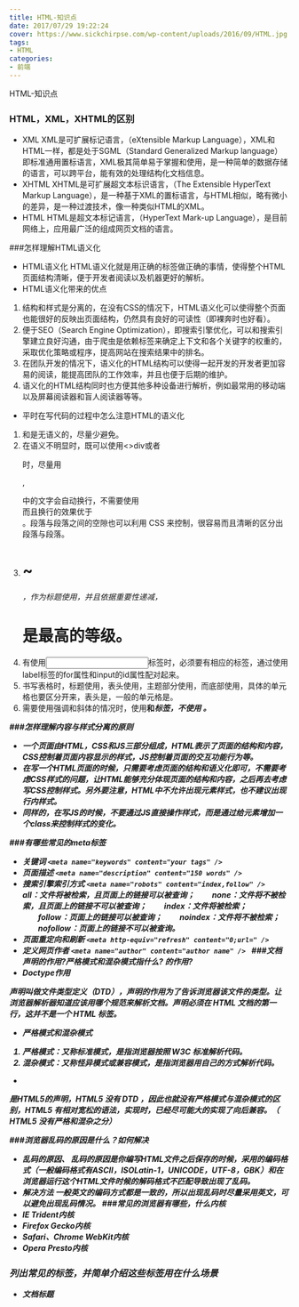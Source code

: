 ```yaml
---
title: HTML-知识点
date: 2017/07/29 19:22:24
cover: https://www.sickchirpse.com/wp-content/uploads/2016/09/HTML.jpg
tags: 
- HTML
categories: 
- 前端
---
```

HTML-知识点
<!--more-->
### HTML，XML，XHTML的区别
- XML
  XML是可扩展标记语言，（eXtensible Markup Language），XML和HTML一样，都是处于SGML（Standard Generalized Markup language）即标准通用置标语言，XML极其简单易于掌握和使用，是一种简单的数据存储的语言，可以跨平台，能有效的处理结构化文档信息。
- XHTML
  XHTML是可扩展超文本标识语言，（The Extensible HyperText Markup Language），是一种基于XML的置标语言，与HTML相似，略有微小的差异，是一种过渡技术，像一种类似HTML的XML。
- HTML
 HTML是超文本标记语言，（HyperText Mark-up Language），是目前网络上，应用最广泛的组成网页文档的语言。


###怎样理解HTML语义化
- HTML语义化
HTML语义化就是用正确的标签做正确的事情，使得整个HTML页面结构清晰，便于开发者阅读以及机器更好的解析。
- HTML语义化带来的优点
 1. 结构和样式是分离的，在没有CSS的情况下，HTML语义化可以使得整个页面也能很好的反映出页面结构，仍然具有良好的可读性（即裸奔时也好看）。
2. 便于SEO（Search Engine Optimization），即搜索引擎优化，可以和搜索引擎建立良好沟通，由于爬虫是依赖标签来确定上下文和各个关键字的权重的，采取优化策略或程序，提高网站在搜索结果中的排名。
3. 在团队开发的情况下，语义化的HTML结构可以使得一起开发的开发者更加容易的阅读，能提高团队的工作效率，并且也便于后期的维护。
4. 语义化的HTML结构同时也方便其他多种设备进行解析，例如最常用的移动端以及屏幕阅读器和盲人阅读器等等。
- 平时在写代码的过程中怎么注意HTML的语义化
1. <div>和<span>是无语义的，尽量少避免。
2. 在语义不明显时，既可以使用<>div或者<p>时，尽量用<p>, <p> 中的文字会自动换行，不需要使用<br/>而且换行的效果优于 <br />。段落与段落之间的空隙也可以利用 CSS 来控制，很容易而且清晰的区分出段落与段落。
3. <h1>~<h6> ，作为标题使用，并且依据重要性递减，<h1> 是最高的等级。
4. 有使用<input>标签时，必须要有相应的<label>标签，通过使用label标签的for属性和input的id属性配对起来。
5. 书写表格时，标题使用<caption>，表头使用<thead>，主题部分使用<tbody>，而底部使用<tfoot>，具体的单元格也要区分开来，表头是<th>，一般的单元格是<td>。
6. 需要使用强调和斜体的情况时，使用<strong>和<em>标签，不使用<b> <i>。


###怎样理解内容与样式分离的原则
- 一个页面由HTML，CSS和JS三部分组成，HTML表示了页面的结构和内容，CSS控制着页面内容显示的样式，JS控制着页面的交互功能行为等。
 - 在写一个HTML页面的时候，只需要考虑页面的结构和语义化即可，不需要考虑CSS样式的问题，让HTML能够充分体现页面的结构和内容，之后再去考虑写CSS控制样式。另外要注意，HTML中不允许出现元素样式，也不建议出现行内样式。
- 同样的，在写JS的时候，不要通过JS直接操作样式，而是通过给元素增加一个class来控制样式的变化。

###有哪些常见的meta标签
- 关键词
`<meta name="keywords" content="your tags" />`
- 页面描述
`<meta name="description" content="150 words" />`
- 搜索引擎索引方式
`<meta name="robots" content="index,follow" />`
　　all：文件将被检索，且页面上的链接可以被查询；
　　none：文件将不被检索，且页面上的链接不可以被查询；
　　index：文件将被检索；
　　follow：页面上的链接可以被查询；
　　noindex：文件将不被检索；
　　nofollow：页面上的链接不可以被查询。
- 页面重定向和刷新
`<meta http-equiv="refresh" content="0;url=" />`
- 定义网页作者 
`<meta name="author" content="author name" /> `
###文档声明的作用?严格模式和混杂模式指什么?<!doctype html> 的作用?
- Doctype作用
<!DOCTYPE>声明叫做文件类型定义（DTD），声明的作用为了告诉浏览器该文件的类型。让浏览器解析器知道应该用哪个规范来解析文档。<!DOCTYPE>声明必须在 HTML 文档的第一行，这并不是一个 HTML 标签。
- 严格模式和混杂模式
1. 严格模式：又称标准模式，是指浏览器按照 W3C 标准解析代码。
2. 混杂模式：又称怪异模式或兼容模式，是指浏览器用自己的方式解析代码。
- <!doctype html>
<!doctype html>是HTML5的声明，HTML5 没有 DTD ，因此也就没有严格模式与混杂模式的区别，HTML5 有相对宽松的语法，实现时，已经尽可能大的实现了向后兼容。（ HTML5 没有严格和混杂之分）

###浏览器乱码的原因是什么？如何解决
- 乱码的原因、
乱码的原因是你编写HTML文件之后保存的时候，采用的编码格式（一般编码格式有ASCII，ISOLatin-1，UNICODE，UTF-8，GBK）和在浏览器运行这个HTML文件时候的解码格式不匹配导致出现了乱码。
- 解决方法
 一般英文的编码方式都是一致的，所以出现乱码时尽量采用英文，可以避免出现乱码情况。
###常见的浏览器有哪些，什么内核
- IE       Trident内核
- Firefox       Gecko内核
- Safari、Chrome      WebKit内核
- Opera        Presto内核

### 列出常见的标签，并简单介绍这些标签用在什么场景
- 文档标题 
<title>
- 标题
 <h1>～<h6>不同级别的标题
- 段落
<p> 段落
- <div>
划分区域
-换行 
<br>
-表单 
<form>
- <a>
链接，跳转到指定地址
- 有序列表<ol><li> 和 无序列表 <ul><li>
 列表

